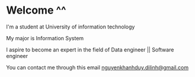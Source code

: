 # Welcome ^^

I'm a student at University of information technology

My major is Information System

I aspire to become an expert in the field of Data engineer || Software engineer

You can contact me through this email nguyenkhanhduy.dilinh@gmail.com
